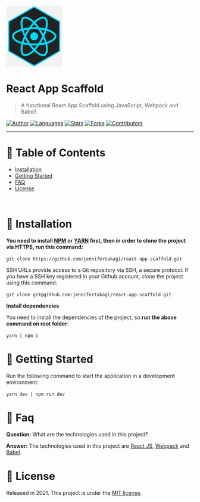 <p align="left">
   <img src="docs/logo.png" width="150"/>
</p>


# React App Scaffold

> A functional React App Scaffold using JavaScript, Webpack and Babel! 

[![Author](https://img.shields.io/badge/author-jennifertakagi-ff9000?style=flat-square)](https://github.com/jennifertakagi)
[![Languages](https://img.shields.io/github/languages/count/jennifertakagi/react-app-scaffold?color=%23ff9000&style=flat-square)](#)
[![Stars](https://img.shields.io/github/stars/jennifertakagi/react-app-scaffold?color=ff9000&style=flat-square)](https://github.com/jennifertakagi/react-app-scaffold/stargazers)
[![Forks](https://img.shields.io/github/forks/jennifertakagi/react-app-scaffold?color=%23ff9000&style=flat-square)](https://github.com/jennifertakagi/react-app-scaffold/network/members)
[![Contributors](https://img.shields.io/github/contributors/jennifertakagi/react-app-scaffold?color=ff9000&style=flat-square)](https://github.com/jennifertakagi/react-app-scaffold/graphs/contributors)

---

# :pushpin: Table of Contents

* [Installation](#construction_worker-installation)
* [Getting Started](#runner-getting-started)
* [FAQ](#postbox-faq)
* [License](#closed_book-license)

<br />


# :construction_worker: Installation

**You need to install [NPM](https://www.npmjs.com/) or [YARN](https://yarnpkg.com/) first, then in order to clone the project via HTTPS, run this command:**

```git clone https://github.com/jennifertakagi/react-app-scaffold.git```

SSH URLs provide access to a Git repository via SSH, a secure protocol. If you have a SSH key registered in your Github account, clone the project using this command:

```git clone git@github.com:jennifertakagi/react-app-scaffold.git```

**Install dependencies**

You need to install the dependencies of the project, so **run the above command on root folder**:

```yarn | npm i```

# :runner: Getting Started

Run the following command to start the application in a development environment:

```yarn dev | npm run dev```


# :postbox: Faq

**Question:** What are the technologies used in this project?

**Answer:** The technologies used in this project are [React JS](https://pt-br.reactjs.org/), [Webpack](https://webpack.js.org/) and [Babel](https://babeljs.io/).


# :closed_book: License

Released in 2021.
This project is under the [MIT license](https://github.com/jennifertakagi/react-app-scaffold/master/LICENSE).
